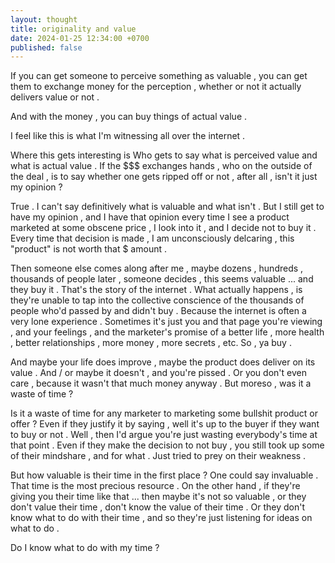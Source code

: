 ```yaml
---
layout: thought
title: originality and value
date: 2024-01-25 12:34:00 +0700
published: false
---
```


If you can get someone to perceive something as valuable , you can get them to exchange money for the perception , whether or not it actually delivers value or not . 

And with the money , you can buy things of actual value .

I feel like this is what I'm witnessing all over the internet . 

Where this gets interesting is Who gets to say what is perceived value and what is actual value . If the $$$ exchanges hands , who on the outside of the deal , is to say whether one gets ripped off or not , after all , isn't it just my opinion ? 

True . I can't say definitively what is valuable and what isn't . But I still get to have my opinion , and I have that opinion every time I see a product marketed at some obscene price , I look into it , and I decide not to buy it . Every time that decision is made , I am unconsciously delcaring , this "product" is not worth that $ amount . 

Then someone else comes along after me , maybe dozens , hundreds , thousands of people later , someone decides , this seems valuable ... and they buy it . That's the story of the internet . What actually happens , is they're unable to tap into the collective conscience of the thousands of people who'd passed by and didn't buy . Because the internet is often a very lone experience . Sometimes it's just you and that page you're viewing , and your feelings , and the marketer's promise of a better life , more health , better relationships , more money , more secrets , etc. So , ya buy . 

And maybe your life does improve , maybe the product does deliver on its value . And / or maybe it doesn't , and you're pissed . Or you don't even care , because it wasn't that much money anyway . But moreso , was it a waste of time ?

Is it a waste of time for any marketer to marketing some bullshit product or offer ? Even if they justify it by saying , well it's up to the buyer if they want to buy or not . Well , then I'd argue you're just wasting everybody's time at that point . Even if they make the decision to not buy , you still took up some of their mindshare , and for what . Just tried to prey on their weakness . 

But how valuable is their time in the first place ? One could say invaluable . That time is the most precious resource . On the other hand , if they're giving you their time like that ... then maybe it's not so valuable , or they don't value their time , don't know the value of their time . Or they don't know what to do with their time , and so they're just listening for ideas on what to do .

Do I know what to do with my time ?
